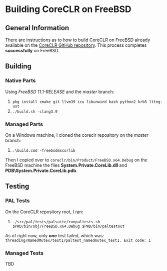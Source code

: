 # Building CoreCLR on FreeBSD

## General Information

There are instructions as to how to build CoreCLR on FreeBSD already available on the [CoreCLR GitHub repository](https://github.com/dotnet/coreclr/blob/master/Documentation/building/freebsd-instructions.md). This process completes **successfully** on FreeBSD.

## Building

### Native Parts

Using _FreeBSD 11.1-RELEASE_ and the _master_ branch:

1. `pkg install cmake git llvm39 icu libunwind bash python2 krb5 lttng-ust`
2. `./build.sh -clang3.9`

### Managed Parts

On a Windows machine, I cloned the coreclr repository on the _master_ branch:

1. `.\build.cmd -freebsdmscorlib`

Then I copied over to `coreclr/bin/Product/FreeBSD.x64.Debug` on the FreeBSD machine the files **System.Private.CoreLib.dll** and **PDB\System.Private.CoreLib.pdb**.

## Testing

### PAL Tests

On the CoreCLR repository root, I ran:

1. `./src/pal/tests/palsuite/runpaltests.sh $PWD/bin/obj/FreeBSD.x64.Debug $PWD/bin/paltestout`

As of right now, only **one** test failed, which was: `threading/NamedMutex/test1/paltest_namedmutex_test1. Exit code: 1`

### Managed Tests

TBD
